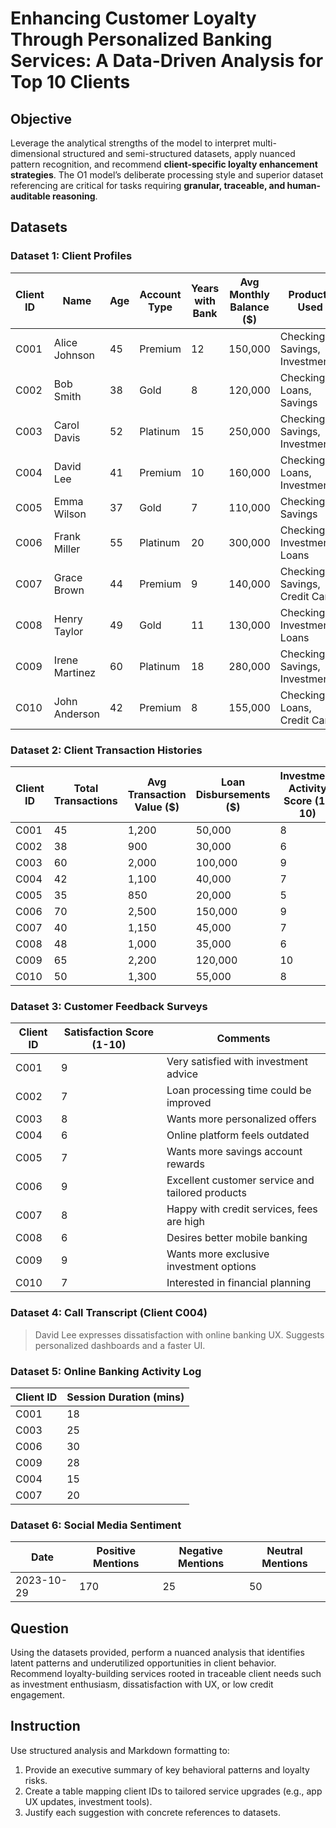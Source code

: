 # Enhancing Customer Loyalty Through Personalized Banking Services: A Data-Driven Analysis for Top 10 Clients

## Objective
Leverage the analytical strengths of the model to interpret multi-dimensional structured and semi-structured datasets, apply nuanced pattern recognition, and recommend **client-specific loyalty enhancement strategies**. The O1 model’s deliberate processing style and superior dataset referencing are critical for tasks requiring **granular, traceable, and human-auditable reasoning**.

## Datasets

### Dataset 1: Client Profiles

| Client ID | Name            | Age | Account Type | Years with Bank | Avg Monthly Balance ($) | Products Used                         |
|-----------|-----------------|-----|--------------|-----------------|--------------------------|----------------------------------------|
| C001      | Alice Johnson   | 45  | Premium      | 12              | 150,000                  | Checking, Savings, Investments         |
| C002      | Bob Smith       | 38  | Gold         | 8               | 120,000                  | Checking, Loans, Savings               |
| C003      | Carol Davis     | 52  | Platinum     | 15              | 250,000                  | Checking, Savings, Investments         |
| C004      | David Lee       | 41  | Premium      | 10              | 160,000                  | Checking, Loans, Investments           |
| C005      | Emma Wilson     | 37  | Gold         | 7               | 110,000                  | Checking, Savings                      |
| C006      | Frank Miller    | 55  | Platinum     | 20              | 300,000                  | Checking, Investments, Loans           |
| C007      | Grace Brown     | 44  | Premium      | 9               | 140,000                  | Checking, Savings, Credit Cards        |
| C008      | Henry Taylor    | 49  | Gold         | 11              | 130,000                  | Checking, Investments, Loans           |
| C009      | Irene Martinez  | 60  | Platinum     | 18              | 280,000                  | Checking, Savings, Investments         |
| C010      | John Anderson   | 42  | Premium      | 8               | 155,000                  | Checking, Loans, Credit Cards          |

### Dataset 2: Client Transaction Histories

| Client ID | Total Transactions | Avg Transaction Value ($) | Loan Disbursements ($) | Investment Activity Score (1-10) |
|-----------|--------------------|---------------------------|------------------------|----------------------------------|
| C001      | 45                 | 1,200                     | 50,000                 | 8                                |
| C002      | 38                 | 900                       | 30,000                 | 6                                |
| C003      | 60                 | 2,000                     | 100,000                | 9                                |
| C004      | 42                 | 1,100                     | 40,000                 | 7                                |
| C005      | 35                 | 850                       | 20,000                 | 5                                |
| C006      | 70                 | 2,500                     | 150,000                | 9                                |
| C007      | 40                 | 1,150                     | 45,000                 | 7                                |
| C008      | 48                 | 1,000                     | 35,000                 | 6                                |
| C009      | 65                 | 2,200                     | 120,000                | 10                               |
| C010      | 50                 | 1,300                     | 55,000                 | 8                                |

### Dataset 3: Customer Feedback Surveys

| Client ID | Satisfaction Score (1-10) | Comments                                                     |
|-----------|---------------------------|--------------------------------------------------------------|
| C001      | 9                         | Very satisfied with investment advice                        |
| C002      | 7                         | Loan processing time could be improved                      |
| C003      | 8                         | Wants more personalized offers                               |
| C004      | 6                         | Online platform feels outdated                               |
| C005      | 7                         | Wants more savings account rewards                           |
| C006      | 9                         | Excellent customer service and tailored products             |
| C007      | 8                         | Happy with credit services, fees are high                    |
| C008      | 6                         | Desires better mobile banking                                |
| C009      | 9                         | Wants more exclusive investment options                      |
| C010      | 7                         | Interested in financial planning                             |

### Dataset 4: Call Transcript (Client C004)
> David Lee expresses dissatisfaction with online banking UX. Suggests personalized dashboards and a faster UI.

### Dataset 5: Online Banking Activity Log

| Client ID | Session Duration (mins) |
|-----------|-------------------------|
| C001      | 18                      |
| C003      | 25                      |
| C006      | 30                      |
| C009      | 28                      |
| C004      | 15                      |
| C007      | 20                      |

### Dataset 6: Social Media Sentiment

| Date       | Positive Mentions | Negative Mentions | Neutral Mentions |
|------------|-------------------|-------------------|------------------|
| 2023-10-29 | 170               | 25                | 50               |

## Question
Using the datasets provided, perform a nuanced analysis that identifies latent patterns and underutilized opportunities in client behavior. Recommend loyalty-building services rooted in traceable client needs such as investment enthusiasm, dissatisfaction with UX, or low credit engagement.

## Instruction
Use structured analysis and Markdown formatting to:
1. Provide an executive summary of key behavioral patterns and loyalty risks.
2. Create a table mapping client IDs to tailored service upgrades (e.g., app UX updates, investment tools).
3. Justify each suggestion with concrete references to datasets.
